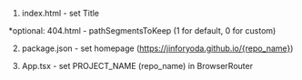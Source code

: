 1. index.html - set Title

\*optional: 404.html - pathSegmentsToKeep (1 for default, 0 for custom)

2. package.json - set homepage (https://jinforyoda.github.io/{repo_name})

3. App.tsx - set PROJECT_NAME (repo_name) in BrowserRouter
